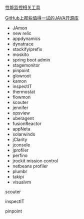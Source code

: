 [性能监控相关工具](https://en.wikipedia.org/wiki/List_of_performance_analysis_tools#Java)





[GitHub上那些值得一试的JAVA开源库](http://www.jianshu.com/p/ad40e6dd3789)



- JAmon
- new relic
- appdynamics
- dynatrace
- stackify/prefix
- moskito
- spring boot admin
- stagemonitor
- pinpoint
- glowroot
- kamon
- inspectIT
- thermostat
- flowmon
- scouter
- jennifer
- opsview
- uberagent
- fusionReactor
- appNeta
- solarwinds
- jClarity
- jconsole
- jprofiler
- perfino
- jrockit mission control
- netbeans profiler
- plumbr
- takipi
- visualvm





scouter

inspectIT

pinpoint





